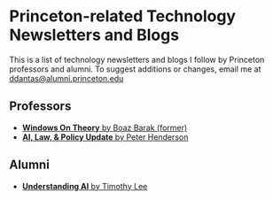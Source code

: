 # Princeton-related Technology Newsletters and Blogs

This is a list of technology newsletters and blogs I follow by Princeton professors and alumni. To suggest additions or changes, email me at [ddantas@alumni.princeton.edu](mailto:ddantas@alumni.princeton.edu)

## Professors
* [**Windows On Theory** by Boaz Barak (former)](https://windowsontheory.org/)
* [**AI, Law, & Policy Update** by Peter Henderson](https://www.ailawpolicy.com/)

## Alumni

* [**Understanding AI** by Timothy Lee](https://www.understandingai.org/)
